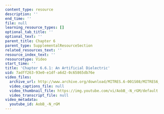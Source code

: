 ```yaml
---
content_type: resource
description: ''
end_time: ''
file: null
learning_resource_types: []
optional_tab_title: ''
optional_text: ''
parent_title: Chapter 6
parent_type: SupplementalResourceSection
related_resources_text: ''
resource_index_text: ''
resourcetype: Video
start_time: ''
title: 'Chapter 6.6.1: An Artificial Dielectric'
uid: 7adff263-93e0-e1df-a6d2-0c65865db76e
video_files:
  archive_url: http://www.archive.org/download/MITRES.6-001S08/MITRES6_001S08_6-6-1_300k.mp4
  video_captions_file: null
  video_thumbnail_file: https://img.youtube.com/vi/AobB_-N_rGM/default.jpg
  video_transcript_file: null
video_metadata:
  youtube_id: AobB_-N_rGM
---
```

